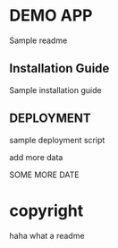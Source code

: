 # DEMO APP

Sample readme 

## Installation Guide

Sample installation guide

## DEPLOYMENT

sample deployment script

add more data

SOME MORE DATE

# copyright 

haha what a readme